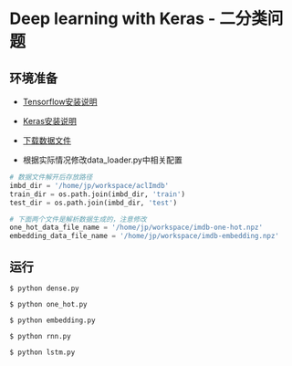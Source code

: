# Deep learning with Keras - 二分类问题

## 环境准备

- [Tensorflow安装说明](https://tensorflow.google.cn/install/pip)

- [Keras安装说明](https://keras.io/#installation)

- [下载数据文件](http://mng.bz/0tIo)

- 根据实际情况修改data_loader.py中相关配置

```python
# 数据文件解开后存放路径
imbd_dir = '/home/jp/workspace/aclImdb'
train_dir = os.path.join(imbd_dir, 'train')
test_dir = os.path.join(imbd_dir, 'test')

# 下面两个文件是解析数据生成的，注意修改
one_hot_data_file_name = '/home/jp/workspace/imdb-one-hot.npz'
embedding_data_file_name = '/home/jp/workspace/imdb-embedding.npz'
```

## 运行

```shell
$ python dense.py
```

```shell
$ python one_hot.py
```

```shell
$ python embedding.py
```

```shell
$ python rnn.py
```

```shell
$ python lstm.py
```